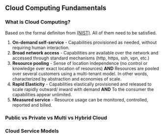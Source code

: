## Cloud Computing Fundamentals
### What is Cloud Computing?
Based on the formal definiton from [(NIST)](https://github.com/shamasun/SAA-C03/blob/703d03ef3e8df7f3fa2ee3fd2674d5acecf02d07/01.%20Cloud%20Computing%20Fundamentals/nistspecialpublication800-145.pdf). All of them need to be satisfied.

1. **On-demand self-service** - Capabilities provisioned as needed, without requiring human interaction.
2. **Broad network access** - Capabilities are available over the network and accessed through standard mechanisms (http, https, ssh, vpn, etc.)
3. **Resource pooling** - Sense of location independence (no control or knowledge over exact location of resources) **AND** Resources are pooled over several customers using a multi-tenant model. In other words, characterized by abstraction and economies of scale.
4. **Rapid Elasticity** - Capabilities elastically provisioned and released to scale rapidly outward/ inward with demand **AND** To the consumer the capabilities appear unlimited. 
5. **Measured service** - Resource usage can be monitored, controlled, reported and billed.

### Public vs Private vs Multi vs Hybrid Cloud
### Cloud Service Models